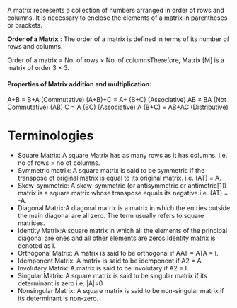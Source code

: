 A matrix represents a collection of numbers arranged in order of rows and columns. It is necessary to enclose the elements of a matrix in parentheses or brackets.


**Order of a Matrix** : The order of a matrix is defined in terms of its number of rows and columns.
 

Order of a matrix = No. of rows × No. of columnsTherefore, Matrix [M] is a matrix of order 3 × 3.

#### Properties of Matrix addition and multiplication:

A+B = B+A (Commutative)
(A+B)+C = A+ (B+C) (Associative)
AB ≠ BA (Not Commutative)
(AB) C = A (BC) (Associative)
A (B+C) = AB+AC (Distributive)

# Terminologies
* Square Matrix: A square Matrix has as many rows as it has columns. i.e. no of rows = no of columns.
* Symmetric matrix: A square matrix is said to be symmetric if the transpose of original matrix is equal to its original matrix. i.e. (AT) = A.
* Skew-symmetric: A skew-symmetric (or antisymmetric or antimetric[1]) matrix is a square matrix whose transpose equals its negative.i.e. (AT) = -A.
* Diagonal Matrix:A diagonal matrix is a matrix in which the entries outside the main diagonal are all zero. The term usually refers to square matrices.
* Identity Matrix:A square matrix in which all the elements of the principal diagonal are ones and all other elements are zeros.Identity matrix is denoted as I.
* Orthogonal Matrix: A matrix is said to be orthogonal if AAT = ATA = I.
* Idemponent Matrix: A matrix is said to be idemponent if A2 = A.
* Involutary Matrix: A matrix is said to be Involutary if A2 = I.
* Singular Matrix: A square matrix is said to be singular matrix if its determinant is zero i.e. |A|=0
* Nonsingular Matrix: A square matrix is said to be non-singular matrix if its determinant is non-zero.
